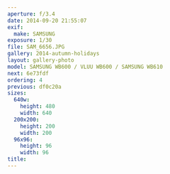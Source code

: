 ```yaml
---
aperture: f/3.4
date: 2014-09-20 21:55:07
exif:
  make: SAMSUNG
exposure: 1/30
file: SAM_6656.JPG
gallery: 2014-autumn-holidays
layout: gallery-photo
model: SAMSUNG WB600 / VLUU WB600 / SAMSUNG WB610
next: 6e73fdf
ordering: 4
previous: df0c20a
sizes:
  640w:
    height: 480
    width: 640
  200x200:
    height: 200
    width: 200
  96x96:
    height: 96
    width: 96
title: 
---
```

